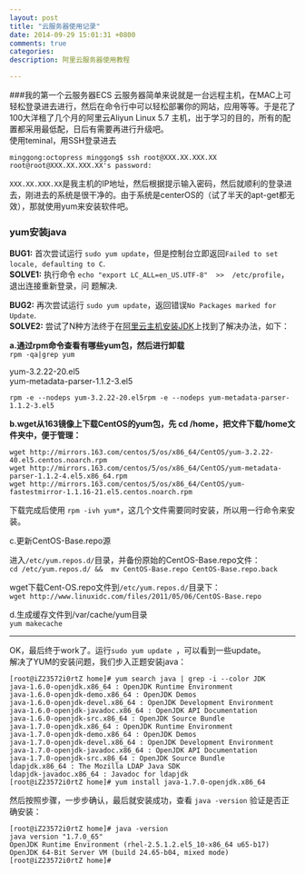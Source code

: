 ```yaml
---
layout: post
title: "云服务器使用记录"
date: 2014-09-29 15:01:31 +0800
comments: true
categories:
description: 阿里云服务器使用教程

---
```


###我的第一个云服务器ECS
云服务器简单来说就是一台远程主机，在MAC上可轻松登录进去进行，然后在命令行中可以轻松部署你的网站，应用等等。于是花了100大洋租了几个月的阿里云Aliyun Linux 5.7 主机，出于学习的目的，所有的配置都采用最低配，日后有需要再进行升级吧。  
使用teminal，用SSH登录进去  

<!-- more -->

```
minggong:octopress minggong$ ssh root@XXX.XX.XXX.XX
root@root@XXX.XX.XXX.XX's password:

```
`XXX.XX.XXX.XX`是我主机的IP地址，然后根据提示输入密码，然后就顺利的登录进去，刚进去的系统是很干净的。由于系统是centerOS的（试了半天的apt-get都无效），那就使用yum来安装软件吧。

### yum安装java

**BUG1:** 首次尝试运行 `sudo yum update`，但是控制台立即返回`Failed to set locale, defaulting to C`.  
**SOLVE1:** 执行命令 `echo "export LC_ALL=en_US.UTF-8"  >>  /etc/profile`，退出连接重新登录，问
题解决.


**BUG2:** 再次尝试运行 `sudo yum update`，返回错误`No Packages marked for Update`.  
**SOLVE2:** 尝试了N种方法终于在[阿里云主机安装JDK](http://www.itartisan.cn/article/aliyun-redhat-setup-jdk-mysql-nginx-tomcat.html)上找到了解决办法，如下：

**a.通过rpm命令查看有哪些yum包，然后进行卸载**  
`rpm -qa|grep yum`

yum-3.2.22-20.el5  
yum-metadata-parser-1.1.2-3.el5

`rpm -e --nodeps yum-3.2.22-20.el5rpm -e --nodeps yum-metadata-parser-1.1.2-3.el5`

**b.wget从163镜像上下载CentOS的yum包，先 cd /home，把文件下载/home文件夹中，便于管理：**

```
wget http://mirrors.163.com/centos/5/os/x86_64/CentOS/yum-3.2.22-40.el5.centos.noarch.rpm
wget http://mirrors.163.com/centos/5/os/x86_64/CentOS/yum-metadata-parser-1.1.2-4.el5.x86_64.rpm
wget http://mirrors.163.com/centos/5/os/x86_64/CentOS/yum-fastestmirror-1.1.16-21.el5.centos.noarch.rpm

```
下载完成后使用 `rpm -ivh yum*`，这几个文件需要同时安装，所以用一行命令来安装。

c.更新CentOS-Base.repo源

进入`/etc/yum.repos.d/`目录，并备份原始的CentOS-Base.repo文件：  
`cd /etc/yum.repos.d/ &&  mv CentOS-Base.repo CentOS-Base.repo.back `

wget下载Cent-OS.repo文件到`/etc/yum.repos.d/`目录下：  
`wget http://www.linuxidc.com/files/2011/05/06/CentOS-Base.repo`


d.生成缓存文件到/var/cache/yum目录  
`yum makecache`

---

OK，最后终于work了。运行`sudo yum update `，可以看到一些update。  
解决了YUM的安装问题，我们步入正题安装java：

```
[root@iZ23572i0rtZ home]# yum search java | grep -i --color JDK
java-1.6.0-openjdk.x86_64 : OpenJDK Runtime Environment
java-1.6.0-openjdk-demo.x86_64 : OpenJDK Demos
java-1.6.0-openjdk-devel.x86_64 : OpenJDK Development Environment
java-1.6.0-openjdk-javadoc.x86_64 : OpenJDK API Documentation
java-1.6.0-openjdk-src.x86_64 : OpenJDK Source Bundle
java-1.7.0-openjdk.x86_64 : OpenJDK Runtime Environment
java-1.7.0-openjdk-demo.x86_64 : OpenJDK Demos
java-1.7.0-openjdk-devel.x86_64 : OpenJDK Development Environment
java-1.7.0-openjdk-javadoc.x86_64 : OpenJDK API Documentation
java-1.7.0-openjdk-src.x86_64 : OpenJDK Source Bundle
ldapjdk.x86_64 : The Mozilla LDAP Java SDK
ldapjdk-javadoc.x86_64 : Javadoc for ldapjdk
[root@iZ23572i0rtZ home]# yum install java-1.7.0-openjdk.x86_64

```

然后按照步骤，一步步确认，最后就安装成功，查看 `java -version` 验证是否正确安装：

```
[root@iZ23572i0rtZ home]# java -version
java version "1.7.0_65"
OpenJDK Runtime Environment (rhel-2.5.1.2.el5_10-x86_64 u65-b17)
OpenJDK 64-Bit Server VM (build 24.65-b04, mixed mode)
[root@iZ23572i0rtZ home]#


```
